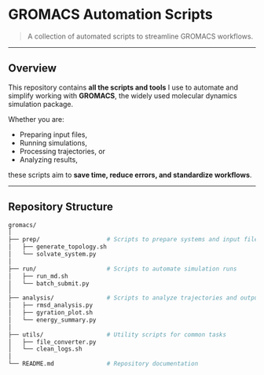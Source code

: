 # GROMACS Automation Scripts

> A collection of automated scripts to streamline GROMACS workflows.

---

## Overview

This repository contains **all the scripts and tools** I use to automate and simplify working with **GROMACS**, the widely used molecular dynamics simulation package.  

Whether you are:
- Preparing input files,  
- Running simulations,  
- Processing trajectories, or  
- Analyzing results,  

these scripts aim to **save time, reduce errors, and standardize workflows**.

---

## Repository Structure

```bash
gromacs/
│
├── prep/                   # Scripts to prepare systems and input files
│   ├── generate_topology.sh
│   └── solvate_system.py
│
├── run/                    # Scripts to automate simulation runs
│   ├── run_md.sh
│   └── batch_submit.py
│
├── analysis/               # Scripts to analyze trajectories and outputs
│   ├── rmsd_analysis.py
│   ├── gyration_plot.sh
│   └── energy_summary.py
│
├── utils/                  # Utility scripts for common tasks
│   ├── file_converter.py
│   └── clean_logs.sh
│
└── README.md               # Repository documentation
